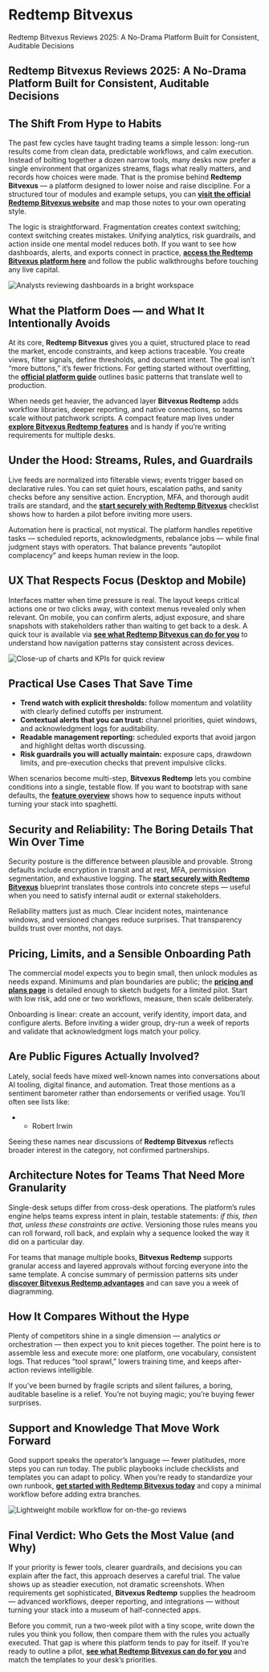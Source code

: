 # Redtemp Bitvexus
Redtemp Bitvexus Reviews 2025: A No-Drama Platform Built for Consistent, Auditable Decisions
## Redtemp Bitvexus Reviews 2025: A No-Drama Platform Built for Consistent, Auditable Decisions

## The Shift From Hype to Habits
The past few cycles have taught trading teams a simple lesson: long-run results come from clean data, predictable workflows, and calm execution. Instead of bolting together a dozen narrow tools, many desks now prefer a single environment that organizes streams, flags what really matters, and records how choices were made. That is the promise behind **Redtemp Bitvexus** — a platform designed to lower noise and raise discipline. For a structured tour of modules and example setups, you can **[visit the official Redtemp Bitvexus website](https://redtempbitvexus.com)** and map those notes to your own operating style.

The logic is straightforward. Fragmentation creates context switching; context switching creates mistakes. Unifying analytics, risk guardrails, and action inside one mental model reduces both. If you want to see how dashboards, alerts, and exports connect in practice, **[access the Redtemp Bitvexus platform here](https://redtempbitvexus.com)** and follow the public walkthroughs before touching any live capital.

![Analysts reviewing dashboards in a bright workspace](https://images.pexels.com/photos/3861969/pexels-photo-3861969.jpeg?auto=compress&cs=tinysrgb&w=1170&h=780&dpr=1)

## What the Platform Does — and What It Intentionally Avoids
At its core, **Redtemp Bitvexus** gives you a quiet, structured place to read the market, encode constraints, and keep actions traceable. You create views, filter signals, define thresholds, and document intent. The goal isn’t “more buttons,” it’s fewer frictions. For getting started without overfitting, the **[official platform guide](https://redtempbitvexus.com)** outlines basic patterns that translate well to production.

When needs get heavier, the advanced layer **Bitvexus Redtemp** adds workflow libraries, deeper reporting, and native connections, so teams scale without patchwork scripts. A compact feature map lives under **[explore Bitvexus Redtemp features](https://redtempbitvexus.com)** and is handy if you’re writing requirements for multiple desks.

## Under the Hood: Streams, Rules, and Guardrails
Live feeds are normalized into filterable views; events trigger based on declarative rules. You can set quiet hours, escalation paths, and sanity checks before any sensitive action. Encryption, MFA, and thorough audit trails are standard, and the **[start securely with Redtemp Bitvexus](https://redtempbitvexus.com)** checklist shows how to harden a pilot before inviting more users.

Automation here is practical, not mystical. The platform handles repetitive tasks — scheduled reports, acknowledgments, rebalance jobs — while final judgment stays with operators. That balance prevents “autopilot complacency” and keeps human review in the loop.

## UX That Respects Focus (Desktop and Mobile)
Interfaces matter when time pressure is real. The layout keeps critical actions one or two clicks away, with context menus revealed only when relevant. On mobile, you can confirm alerts, adjust exposure, and share snapshots with stakeholders rather than waiting to get back to a desk. A quick tour is available via **[see what Redtemp Bitvexus can do for you](https://redtempbitvexus.com)** to understand how navigation patterns stay consistent across devices.

![Close-up of charts and KPIs for quick review](https://images.pexels.com/photos/669616/pexels-photo-669616.jpeg?auto=compress&cs=tinysrgb&w=1170&h=780&dpr=1)

## Practical Use Cases That Save Time
- **Trend watch with explicit thresholds:** follow momentum and volatility with clearly defined cutoffs per instrument.  
- **Contextual alerts that you can trust:** channel priorities, quiet windows, and acknowledgment logs for auditability.  
- **Readable management reporting:** scheduled exports that avoid jargon and highlight deltas worth discussing.  
- **Risk guardrails you will actually maintain:** exposure caps, drawdown limits, and pre-execution checks that prevent impulsive clicks.

When scenarios become multi-step, **Bitvexus Redtemp** lets you combine conditions into a single, testable flow. If you want to bootstrap with sane defaults, the **[feature overview](https://redtempbitvexus.com)** shows how to sequence inputs without turning your stack into spaghetti.

## Security and Reliability: The Boring Details That Win Over Time
Security posture is the difference between plausible and provable. Strong defaults include encryption in transit and at rest, MFA, permission segmentation, and exhaustive logging. The **[start securely with Redtemp Bitvexus](https://redtempbitvexus.com)** blueprint translates those controls into concrete steps — useful when you need to satisfy internal audit or external stakeholders.

Reliability matters just as much. Clear incident notes, maintenance windows, and versioned changes reduce surprises. That transparency builds trust over months, not days.

## Pricing, Limits, and a Sensible Onboarding Path
The commercial model expects you to begin small, then unlock modules as needs expand. Minimums and plan boundaries are public; the **[pricing and plans page](https://redtempbitvexus.com)** is detailed enough to sketch budgets for a limited pilot. Start with low risk, add one or two workflows, measure, then scale deliberately.

Onboarding is linear: create an account, verify identity, import data, and configure alerts. Before inviting a wider group, dry-run a week of reports and validate that acknowledgment logs match your policy.

## Are Public Figures Actually Involved?
Lately, social feeds have mixed well-known names into conversations about AI tooling, digital finance, and automation. Treat those mentions as a sentiment barometer rather than endorsements or verified usage. You’ll often see lists like:

- - Robert Irwin

Seeing these names near discussions of **Redtemp Bitvexus** reflects broader interest in the category, not confirmed partnerships.

## Architecture Notes for Teams That Need More Granularity
Single-desk setups differ from cross-desk operations. The platform’s rules engine helps teams express intent in plain, testable statements: *if this, then that, unless these constraints are active.* Versioning those rules means you can roll forward, roll back, and explain why a sequence looked the way it did on a particular day.

For teams that manage multiple books, **Bitvexus Redtemp** supports granular access and layered approvals without forcing everyone into the same template. A concise summary of permission patterns sits under **[discover Bitvexus Redtemp advantages](https://redtempbitvexus.com)** and can save you a week of diagramming.

## How It Compares Without the Hype
Plenty of competitors shine in a single dimension — analytics *or* orchestration — then expect you to knit pieces together. The point here is to assemble less and execute more: one platform, one vocabulary, consistent logs. That reduces “tool sprawl,” lowers training time, and keeps after-action reviews intelligible.

If you’ve been burned by fragile scripts and silent failures, a boring, auditable baseline is a relief. You’re not buying magic; you’re buying fewer surprises.

## Support and Knowledge That Move Work Forward
Good support speaks the operator’s language — fewer platitudes, more steps you can run today. The public playbooks include checklists and templates you can adapt to policy. When you’re ready to standardize your own runbook, **[get started with Redtemp Bitvexus today](https://redtempbitvexus.com)** and copy a minimal workflow before adding extra branches.

![Lightweight mobile workflow for on-the-go reviews](https://blog.hurree.co/hs-fs/hubfs/How%20to%20choose%20the%20right%20KPIs%20for%20your%20dashboard%20blog.png?width=1920&height=1080&name=How%20to%20choose%20the%20right%20KPIs%20for%20your%20dashboard%20blog.png)

## Final Verdict: Who Gets the Most Value (and Why)
If your priority is fewer tools, clearer guardrails, and decisions you can explain after the fact, this approach deserves a careful trial. The value shows up as steadier execution, not dramatic screenshots. When requirements get sophisticated, **Bitvexus Redtemp** supplies the headroom — advanced workflows, deeper reporting, and integrations — without turning your stack into a museum of half-connected apps.

Before you commit, run a two-week pilot with a tiny scope, write down the rules you think you follow, then compare them with the rules you actually executed. That gap is where this platform tends to pay for itself. If you’re ready to outline a pilot, **[see what Redtemp Bitvexus can do for you](https://redtempbitvexus.com)** and match the templates to your desk’s priorities.
